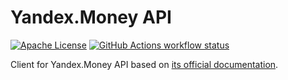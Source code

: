 # Yandex.Money API

[![Apache License](https://img.shields.io/badge/license-Apache-blue.svg)](./LICENSE)
[![GitHub Actions workflow status](https://github.com/vorot93/yandex-money-rs/workflows/Continuous%20integration/badge.svg)](https://github.com/vorot93/yandex-money-rs/actions)

Client for Yandex.Money API based on [its official documentation](https://yandex.ru/dev/money/doc/dg/concepts/About-docpage).
